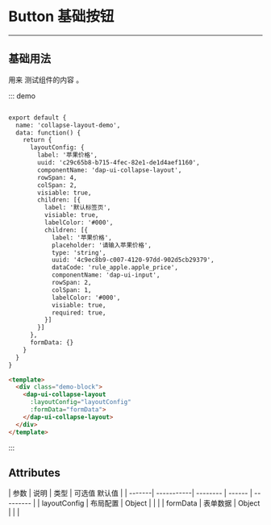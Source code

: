 <!--
 * @Author: DevinShi
 * @Date: 2020-02-06 09:53:06
 * @LastEditors: DevinShi
 * @LastEditTime: 2020-02-16 15:03:59
 * @Description: file content description
 -->
# Button 基础按钮

<!-- {.md} -->

---

<!-- {.md} -->

## 基础用法

<!-- {.md} -->


用来<!-- {.md} --> 测试组件的内容 <!-- {.md} -->。

<collapse-layout-demo></collapse-layout-demo>

::: demo

```html

export default {
  name: 'collapse-layout-demo',
  data: function() {
    return {
      layoutConfig: {
        label: '苹果价格',
        uuid: 'c29c65b8-b715-4fec-82e1-de1d4aef1160',
        componentName: 'dap-ui-collapse-layout',
        rowSpan: 4,
        colSpan: 2,
        visiable: true,
        children: [{
          label: '默认标签页',
          visiable: true,
          labelColor: '#000',
          children: [{
            label: '苹果价格',
            placeholder: '请输入苹果价格',
            type: 'string',
            uuid: '4c9ec8b9-c007-4120-97dd-902d5cb29379',
            dataCode: 'rule_apple.apple_price',
            componentName: 'dap-ui-input',
            rowSpan: 2,
            colSpan: 1,
            labelColor: '#000',
            visiable: true,
            required: true,
          }]
        }]
      },
      formData: {}
    }
  }
}

<template>
  <div class="demo-block">
    <dap-ui-collapse-layout
      :layoutConfig="layoutConfig"
      :formData="formData">
    </dap-ui-collapse-layout>
  </div>
</template>
```

:::

## Attributes

<!-- {.md} -->

| 参数    | 说明        | 类型     | 可选值    默认值    |
| -------| -----------| -------- | ------ | --------- |
| layoutConfig    |  布局配置     | Object   |        |           | 
| formData    |    表单数据     | Object   |        |           | 
